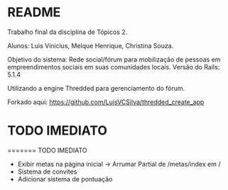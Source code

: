 # README

Trabalho final da disciplina de Tópicos 2.

Alunos: Luis Vinicius, Melque Henrique, Christina Souza.

Objetivo do sistema: Rede social/fórum para mobilização de pessoas em empreendimentos sociais em suas comunidades locais.
Versão do Rails: 5.1.4

Utilizando a engine Thredded para gerenciamento do fórum.

Forkado aqui: https://github.com/LuisVCSilva/thredded_create_app


# TODO IMEDIATO
=======
TODO IMEDIATO
 - Exibir metas na página inicial -> Arrumar Partial de /metas/index em /
 - Sistema de convites
 - Adicionar sistema de pontuação
